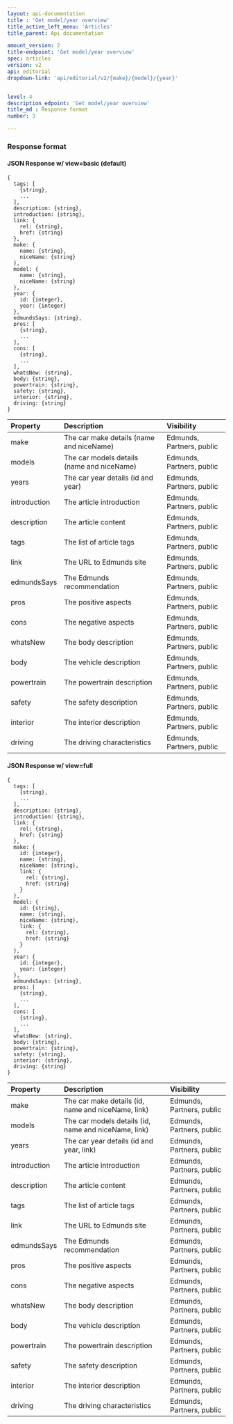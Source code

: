 ```yaml
---
layout: api-documentation
title : 'Get model/year overview'
title_active_left_menu: 'Articles'
title_parent: Api documentation

amount_version: 2
title-endpoint: 'Get model/year overview'
spec: articles
version: v2
api: editorial
dropdown-link: 'api/editorial/v2/{make}/{model}/{year}'


level: 4
description_edpoint: 'Get model/year overview'
title_md : Response format
number: 3

---
```



### Response format

#### JSON Response w/ view=basic (default)

    {
      tags: [
        {string},
        ...
      ],
      description: {string},
      introduction: {string},
      link: {
        rel: {string},
        href: {string}
      },
      make: {
        name: {string},
        niceName: {string}
      },
      model: {
        name: {string},
        niceName: {string}
      },
      year: {
        id: {integer},
        year: {integer}
      },
      edmundsSays: {string},
      pros: [
        {string},
        ...
      ],
      cons: [
        {string},
        ...
      ],
      whatsNew: {string},
      body: {string},
      powertrain: {string},
      safety: {string},
      interior: {string},
      driving: {string}
    }

| Property                      | Description                                               | Visibility                |
|:------------------------------|:----------------------------------------------------------|:--------------------------|
| make                          | The car make details (name and niceName)                  | Edmunds, Partners, public |
| models                        | The car models details (name and niceName)                | Edmunds, Partners, public |
| years                         | The car year details (id and year)                        | Edmunds, Partners, public |
| introduction                  | The article introduction                                  | Edmunds, Partners, public |
| description                   | The article content                                       | Edmunds, Partners, public |
| tags                          | The list of article tags                                  | Edmunds, Partners, public	|
| link                          | The URL to Edmunds site                                   | Edmunds, Partners, public |
| edmundsSays                   | The Edmunds recommendation                                | Edmunds, Partners, public |
| pros                          | The positive aspects                                      | Edmunds, Partners, public |
| cons                          | The negative aspects                                      | Edmunds, Partners, public |
| whatsNew                      | The body description                                      | Edmunds, Partners, public |
| body                          | The vehicle description                                   | Edmunds, Partners, public |
| powertrain                    | The powertrain description                                | Edmunds, Partners, public |
| safety                        | The safety description                                    | Edmunds, Partners, public |
| interior                      | The interior description                                  | Edmunds, Partners, public |
| driving                       | The driving characteristics                               | Edmunds, Partners, public |

#### JSON Response w/ view=full

    {
      tags: [
        {string},
        ...
      ],
      description: {string},
      introduction: {string},
      link: {
        rel: {string},
        href: {string}
      },
      make: {
        id: {integer},
        name: {string},
        niceName: {string},
        link: {
          rel: {string},
          href: {string}
        }
      },
      model: {
        id: {string},
        name: {string},
        niceName: {string},
        link: {
          rel: {string},
          href: {string}
        }
      },
      year: {
        id: {integer},
        year: {integer}
      },
      edmundsSays: {string},
      pros: [
        {string},
        ...
      ],
      cons: [
        {string},
        ...
      ],
      whatsNew: {string},
      body: {string},
      powertrain: {string},
      safety: {string},
      interior: {string},
      driving: {string}
    }

| Property                      | Description                                               | Visibility                |
|:------------------------------|:----------------------------------------------------------|:--------------------------|
| make                          | The car make details (id, name and niceName, link)        | Edmunds, Partners, public |
| models                        | The car models details (id, name and niceName, link)      | Edmunds, Partners, public |
| years                         | The car year details (id and year, link)                  | Edmunds, Partners, public |
| introduction                  | The article introduction                                  | Edmunds, Partners, public |
| description                   | The article content                                       | Edmunds, Partners, public |
| tags                          | The list of article tags                                  | Edmunds, Partners, public	|
| link                          | The URL to Edmunds site                                   | Edmunds, Partners, public |
| edmundsSays                   | The Edmunds recommendation                                | Edmunds, Partners, public |
| pros                          | The positive aspects                                      | Edmunds, Partners, public |
| cons                          | The negative aspects                                      | Edmunds, Partners, public |
| whatsNew                      | The body description                                      | Edmunds, Partners, public |
| body                          | The vehicle description                                   | Edmunds, Partners, public |
| powertrain                    | The powertrain description                                | Edmunds, Partners, public |
| safety                        | The safety description                                    | Edmunds, Partners, public |
| interior                      | The interior description                                  | Edmunds, Partners, public |
| driving                       | The driving characteristics                               | Edmunds, Partners, public |
